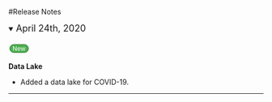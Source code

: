 #Release Notes

<details open>
  <summary><font size="+1">April 24th, 2020</font></summary>
  <br>
<a href="#" class="button">New</a>

<style>

.button {
  background-color: #4CAF50;
  border: 1px solid #367437;
  border-radius: 70px;
  color: white;
  padding: 0px 5px;
  text-align: center;
  text-decoration: none;
  display: inline-block;
  font-size: 12px;
  margin: 4px 2px;
  cursor: pointer;
}
</style>



  <b>Data Lake</b>
  
  <ul>
  <li>Added a data lake for COVID-19.</li>
  </ul> 
</details>  

<hr>

<br />


